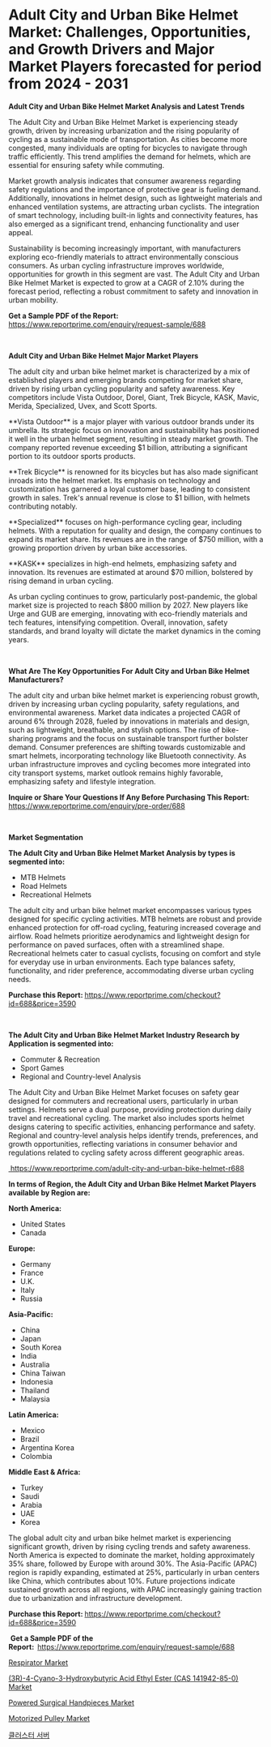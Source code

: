 <p><h1>Adult City and Urban Bike Helmet Market: Challenges, Opportunities, and Growth Drivers and Major Market Players forecasted for period from 2024 - 2031</h1></p><p><strong>Adult City and Urban Bike Helmet Market Analysis and Latest Trends</strong></p>
<p><p>The Adult City and Urban Bike Helmet Market is experiencing steady growth, driven by increasing urbanization and the rising popularity of cycling as a sustainable mode of transportation. As cities become more congested, many individuals are opting for bicycles to navigate through traffic efficiently. This trend amplifies the demand for helmets, which are essential for ensuring safety while commuting.</p><p>Market growth analysis indicates that consumer awareness regarding safety regulations and the importance of protective gear is fueling demand. Additionally, innovations in helmet design, such as lightweight materials and enhanced ventilation systems, are attracting urban cyclists. The integration of smart technology, including built-in lights and connectivity features, has also emerged as a significant trend, enhancing functionality and user appeal.</p><p>Sustainability is becoming increasingly important, with manufacturers exploring eco-friendly materials to attract environmentally conscious consumers. As urban cycling infrastructure improves worldwide, opportunities for growth in this segment are vast. The Adult City and Urban Bike Helmet Market is expected to grow at a CAGR of 2.10% during the forecast period, reflecting a robust commitment to safety and innovation in urban mobility.</p></p>
<p><strong>Get a Sample PDF of the Report:&nbsp;</strong> <a href="https://www.reportprime.com/enquiry/request-sample/688">https://www.reportprime.com/enquiry/request-sample/688</a></p>
<p>&nbsp;</p>
<p><strong>Adult City and Urban Bike Helmet Major Market Players</strong></p>
<p><p>The adult city and urban bike helmet market is characterized by a mix of established players and emerging brands competing for market share, driven by rising urban cycling popularity and safety awareness. Key competitors include Vista Outdoor, Dorel, Giant, Trek Bicycle, KASK, Mavic, Merida, Specialized, Uvex, and Scott Sports.</p><p>**Vista Outdoor** is a major player with various outdoor brands under its umbrella. Its strategic focus on innovation and sustainability has positioned it well in the urban helmet segment, resulting in steady market growth. The company reported revenue exceeding $1 billion, attributing a significant portion to its outdoor sports products.</p><p>**Trek Bicycle** is renowned for its bicycles but has also made significant inroads into the helmet market. Its emphasis on technology and customization has garnered a loyal customer base, leading to consistent growth in sales. Trek's annual revenue is close to $1 billion, with helmets contributing notably.</p><p>**Specialized** focuses on high-performance cycling gear, including helmets. With a reputation for quality and design, the company continues to expand its market share. Its revenues are in the range of $750 million, with a growing proportion driven by urban bike accessories.</p><p>**KASK** specializes in high-end helmets, emphasizing safety and innovation. Its revenues are estimated at around $70 million, bolstered by rising demand in urban cycling.</p><p>As urban cycling continues to grow, particularly post-pandemic, the global market size is projected to reach $800 million by 2027. New players like Urge and GUB are emerging, innovating with eco-friendly materials and tech features, intensifying competition. Overall, innovation, safety standards, and brand loyalty will dictate the market dynamics in the coming years.</p></p>
<p>&nbsp;</p>
<p><strong>What Are The Key Opportunities For Adult City and Urban Bike Helmet Manufacturers?</strong></p>
<p><p>The adult city and urban bike helmet market is experiencing robust growth, driven by increasing urban cycling popularity, safety regulations, and environmental awareness. Market data indicates a projected CAGR of around 6% through 2028, fueled by innovations in materials and design, such as lightweight, breathable, and stylish options. The rise of bike-sharing programs and the focus on sustainable transport further bolster demand. Consumer preferences are shifting towards customizable and smart helmets, incorporating technology like Bluetooth connectivity. As urban infrastructure improves and cycling becomes more integrated into city transport systems, market outlook remains highly favorable, emphasizing safety and lifestyle integration.</p></p>
<p><strong>Inquire or Share Your Questions If Any Before Purchasing This Report:</strong> <a href="https://www.reportprime.com/enquiry/pre-order/688">https://www.reportprime.com/enquiry/pre-order/688</a></p>
<p>&nbsp;</p>
<p><strong>Market Segmentation</strong></p>
<p><strong>The Adult City and Urban Bike Helmet Market Analysis by types is segmented into:</strong></p>
<p><ul><li>MTB Helmets</li><li>Road Helmets</li><li>Recreational Helmets</li></ul></p>
<p><p>The adult city and urban bike helmet market encompasses various types designed for specific cycling activities. MTB helmets are robust and provide enhanced protection for off-road cycling, featuring increased coverage and airflow. Road helmets prioritize aerodynamics and lightweight design for performance on paved surfaces, often with a streamlined shape. Recreational helmets cater to casual cyclists, focusing on comfort and style for everyday use in urban environments. Each type balances safety, functionality, and rider preference, accommodating diverse urban cycling needs.</p></p>
<p><strong>Purchase this Report:&nbsp;</strong><a href="https://www.reportprime.com/checkout?id=688&price=3590">https://www.reportprime.com/checkout?id=688&price=3590</a></p>
<p>&nbsp;</p>
<p><strong>The Adult City and Urban Bike Helmet Market Industry Research by Application is segmented into:</strong></p>
<p><ul><li>Commuter & Recreation</li><li>Sport Games</li><li>Regional and Country-level Analysis</li></ul></p>
<p><p>The Adult City and Urban Bike Helmet Market focuses on safety gear designed for commuters and recreational users, particularly in urban settings. Helmets serve a dual purpose, providing protection during daily travel and recreational cycling. The market also includes sports helmet designs catering to specific activities, enhancing performance and safety. Regional and country-level analysis helps identify trends, preferences, and growth opportunities, reflecting variations in consumer behavior and regulations related to cycling safety across different geographic areas.</p></p>
<p><a href="https://www.reportprime.com/adult-city-and-urban-bike-helmet-r688">&nbsp;https://www.reportprime.com/adult-city-and-urban-bike-helmet-r688</a></p>
<p><strong>In terms of Region, the Adult City and Urban Bike Helmet Market Players available by Region are:</strong></p>
<p>
    <p> <strong> North America: </strong>
        <ul>
            <li>United States</li>
            <li>Canada</li>
        </ul>
        </p> 
    <p> <strong> Europe: </strong>
        <ul>
            <li>Germany</li>
            <li>France</li>
            <li>U.K.</li>
            <li>Italy</li>
            <li>Russia</li>
        </ul>
        </p> 
    <p> <strong> Asia-Pacific: </strong>
        <ul>
            <li>China</li>
            <li>Japan</li>
            <li>South Korea</li>
            <li>India</li>
            <li>Australia</li>
            <li>China Taiwan</li>
            <li>Indonesia</li>
            <li>Thailand</li>
            <li>Malaysia</li>
        </ul>
        </p> 
    <p> <strong> Latin America: </strong>
        <ul>
            <li>Mexico</li>
            <li>Brazil</li>
            <li>Argentina Korea</li>
            <li>Colombia</li>
        </ul>
        </p> 
    <p> <strong> Middle East & Africa: </strong>
        <ul>
            <li>Turkey</li>
            <li>Saudi</li>
            <li>Arabia</li>
            <li>UAE</li>
            <li>Korea</li>
        </ul>
    </p>
    </p>
<p><p>The global adult city and urban bike helmet market is experiencing significant growth, driven by rising cycling trends and safety awareness. North America is expected to dominate the market, holding approximately 35% share, followed by Europe with around 30%. The Asia-Pacific (APAC) region is rapidly expanding, estimated at 25%, particularly in urban centers like China, which contributes about 10%. Future projections indicate sustained growth across all regions, with APAC increasingly gaining traction due to urbanization and infrastructure development.</p></p>
<p><strong>Purchase this Report: </strong><a href="https://www.reportprime.com/checkout?id=688&price=3590">https://www.reportprime.com/checkout?id=688&price=3590</a></p>
<p>&nbsp;<strong>Get a Sample PDF of the Report:&nbsp;&nbsp;</strong><a href="https://www.reportprime.com/enquiry/request-sample/688">https://www.reportprime.com/enquiry/request-sample/688</a></p>
<p><strong></strong></p>
<p><p><a href="https://medium.com/@angeliabkratzer71943/respirator-market-growth-outlook-from-2024-to-2031-and-it-is-projecting-at-14-9-c4080c21ba06">Respirator Market</a></p><p><a href="https://issuu.com/reportprime-2/docs/3r-4-cyano-3-hydroxybutyric-acid-et_eb6d004135eb02">(3R)-4-Cyano-3-Hydroxybutyric Acid Ethyl Ester (CAS 141942-85-0) Market</a></p><p><a href="https://www.linkedin.com/pulse/exploring-powered-surgical-handpieces-market-dynamics-revenue-fjltf?trackingId=7uYNE5D%2BT5S31iw7%2F%2B5iUw%3D%3D">Powered Surgical Handpieces Market</a></p><p><a href="https://medium.com/@angeliabkratzer71943/motorized-pulley-market-share-market-analysis-growth-trends-forecasts-for-period-from-2024-0353fe9dc381">Motorized Pulley Market</a></p><p><a href="https://medium.com/@ejuynpri79/%ED%81%B4%EB%9F%AC%EC%8A%A4%ED%84%B0-%EC%84%9C%EB%B2%84-%EC%8B%9C%EC%9E%A5-%EB%8F%99%ED%96%A5-%EB%B0%8F-%EC%A0%84%EB%9E%B5%EC%A0%81-%EC%8B%9C%EC%9E%A5-%ED%86%B5%EC%B0%B0%EB%A0%A5-2024-2031-a66e6506a771">클러스터 서버</a></p></p>